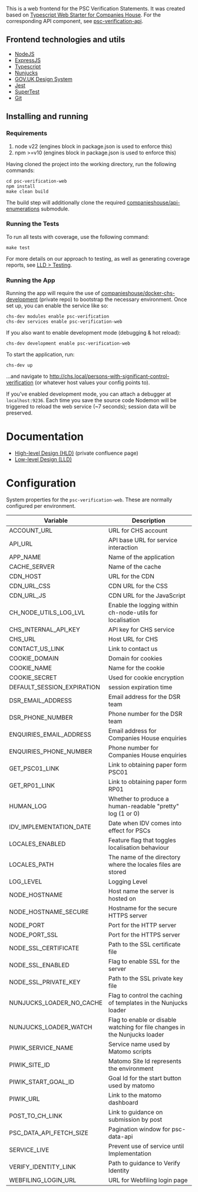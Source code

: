This is a web frontend for the PSC Verification Statements. It was created based on [Typescript Web Starter for Companies House](https://github.com/companieshouse/node-review-web-starter-ts). For the corresponding API component, see [psc-verification-api](https://github.com/companieshouse/psc-verification-api).

## Frontend technologies and utils

- [NodeJS](https://nodejs.org/)
- [ExpressJS](https://expressjs.com/)
- [Typescript](https://www.typescriptlang.org/)
- [Nunjucks](https://mozilla.github.io/nunjucks)
- [GOV.UK Design System](https://design-system.service.gov.uk/)
- [Jest](https://jestjs.io)
- [SuperTest](https://www.npmjs.com/package/supertest)
- [Git](https://git-scm.com/downloads)

## Installing and running

### Requirements

1. node v22 (engines block in package.json is used to enforce this)
2. npm >=v10 (engines block in package.json is used to enforce this)

Having cloned the project into the working directory, run the following commands:

```shell
cd psc-verification-web
npm install
make clean build
```

The build step will additionally clone the required [companieshouse/api-enumerations](https://github.com/companieshouse/api-enumerations/) submodule.

### Running the Tests

To run all tests with coverage, use the following command:

```shell
make test
```

For more details on our approach to testing, as well as generating coverage reports, see [LLD > Testing](./docs/testing.md).

### Running the App

Running the app will require the use of [companieshouse/docker-chs-development](https://github.com/companieshouse/docker-chs-development) (private repo) to bootstrap the necessary environment. Once set up, you can enable the service like so:

```shell
chs-dev modules enable psc-verification
chs-dev services enable psc-verification-web
```

If you also want to enable development mode (debugging & hot reload):

```shell
chs-dev development enable psc-verification-web
```

To start the application, run:

```shell
chs-dev up
```

...and navigate to http://chs.local/persons-with-significant-control-verification (or whatever host values your config points to).

If you've enabled development mode, you can attach a debugger at `localhost:9236`. Each time you save the source code Nodemon will be triggered to reload the web service (~7 seconds); session data will be preserved.

# Documentation

* [High-level Design (HLD)](https://companieshouse.atlassian.net/wiki/x/roBmRAE) (private confluence page)
* [Low-level Design (LLD)](./docs/README.md)

# Configuration

System properties for the `psc-verification-web`. These are normally configured per environment.

Variable| Description                                                                           |
-------------------|---------------------------------------------------------------------------------------|
ACCOUNT_URL| URL for CHS account |
API_URL| API base URL for service interaction |
APP_NAME| Name of the application |
CACHE_SERVER| Name of the cache |
CDN_HOST| URL for the CDN |
CDN_URL_CSS| CDN URL for the CSS |
CDN_URL_JS| CDN URL for the JavaScript |
CH_NODE_UTILS_LOG_LVL| Enable the logging within ch-node-utils for localisation |
CHS_INTERNAL_API_KEY| API key for CHS service |
CHS_URL| Host URL for CHS |
CONTACT_US_LINK| Link to contact us |
COOKIE_DOMAIN| Domain for cookies |
COOKIE_NAME| Name for the cookie |
COOKIE_SECRET| Used for cookie encryption |
DEFAULT_SESSION_EXPIRATION| session expiration time|
DSR_EMAIL_ADDRESS| Email address for the DSR team |
DSR_PHONE_NUMBER| Phone number for the DSR team |
ENQUIRIES_EMAIL_ADDRESS| Email address for Companies House enquiries |
ENQUIRIES_PHONE_NUMBER| Phone number for Companies House enquiries |
GET_PSC01_LINK| Link to obtaining paper form PSC01 |
GET_RP01_LINK| Link to obtaining paper form RP01 |
HUMAN_LOG| Whether to produce a human-readable "pretty" log (1 or 0) |
IDV_IMPLEMENTATION_DATE| Date when IDV comes into effect for PSCs |
LOCALES_ENABLED| Feature flag that toggles localisation behaviour|
LOCALES_PATH| The name of the directory where the locales files are stored|
LOG_LEVEL| Logging Level |
NODE_HOSTNAME| Host name the server is hosted on|
NODE_HOSTNAME_SECURE| Hostname for the secure HTTPS server|
NODE_PORT| Port for the HTTP server|
NODE_PORT_SSL| Port for the HTTPS server|
NODE_SSL_CERTIFICATE| Path to the SSL certificate file|
NODE_SSL_ENABLED| Flag to enable SSL for the server|
NODE_SSL_PRIVATE_KEY| Path to the SSL private key file|
NUNJUCKS_LOADER_NO_CACHE| Flag to control the caching of templates in the Nunjucks loader|
NUNJUCKS_LOADER_WATCH| Flag to enable or disable watching for file changes in the Nunjucks loader |
PIWIK_SERVICE_NAME| Service name used by Matomo scripts |
PIWIK_SITE_ID| Matomo Site Id represents the environment |
PIWIK_START_GOAL_ID| Goal Id for the start button used by matomo |
PIWIK_URL| Link to the matomo dashboard |
POST_TO_CH_LINK| Link to guidance on submission by post |
PSC_DATA_API_FETCH_SIZE| Pagination window for psc-data-api |
SERVICE_LIVE| Prevent use of service until Implementation |
VERIFY_IDENTITY_LINK| Path to guidance to Verify Identity |
WEBFILING_LOGIN_URL| URL for Webfiling login page |
